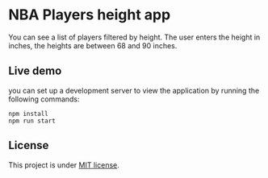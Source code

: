 # NBA Players height app

You can see a list of players filtered by height. The user enters the height in inches, the heights are between 68 and 90 inches.

## Live demo
you can set up a development server to view the application by running the following commands:

```
npm install
npm run start
```

## License
This project is under [MIT license](https://opensource.org/licenses/MIT).